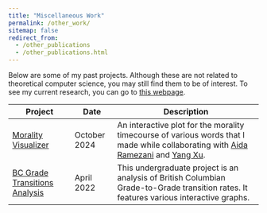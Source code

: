 ```yaml
---
title: "Miscellaneous Work"
permalink: /other_work/
sitemap: false
redirect_from:
  - /other_publications
  - /other_publications.html
---
```


Below are some of my past projects. Although these are not related to theoretical computer science, you may still find them to be of interest. To see my current research, you can go to [this webpage](https://coderwarren.github.io/research/).

| Project                        | Date        | Description                                                  |
| ------------------------------ | ----------- | ------------------------------------------------------------ |
| [Morality Visualizer](https://warz.shinyapps.io/MoralityVisualizer/)   | October 2024   | An interactive plot for the morality timecourse of various words that I made while collaborating with [Aida Ramezani](https://aidaramezani.github.io/) and [Yang Xu](https://www.cs.toronto.edu/~yangxu/). |
| [BC Grade Transitions Analysis](https://coderwarren.github.io/An-Analysis-of-BC-Grade-Transitions/)   | April 2022   | This undergraduate project is an analysis of British Columbian Grade-to-Grade transition rates. It features various interactive graphs.                       |